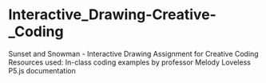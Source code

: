 # Interactive_Drawing-Creative-_Coding
Sunset and Snowman - Interactive Drawing Assignment for Creative Coding 
Resources used:
In-class coding examples by professor Melody Loveless
P5.js documentation
